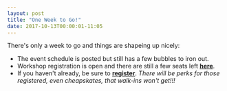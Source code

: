```yaml
---
layout: post
title: "One Week to Go!"
date: 2017-10-13T00:00:01-11:05
---
```


There's only a week to go and things are shapeing up nicely:
- The event schedule is posted but still has a few bubbles to iron out.
- Workshop registration is open and there are still a few seats left [**here**](/events/2017/workshops.html).
- If you haven't already, be sure to [**register**](http://bsidespdx2017.eventzilla.net/web/event?eventid=2138891762). *There will be perks for those registered, even cheapskates, that walk-ins won't get!!!*

